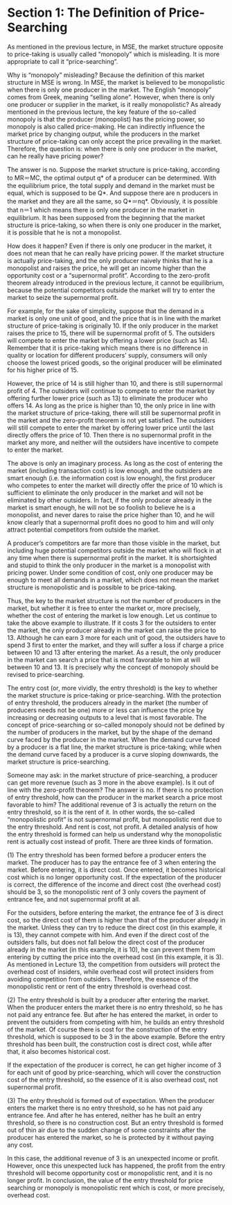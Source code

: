 # Section 1: The Definition of Price-Searching

As mentioned in the previous lecture, in MSE, the market structure opposite to price-taking is usually called “monopoly” which is misleading. It is more appropriate to call it “price-searching”.

Why is “monopoly” misleading? Because the definition of this market structure in MSE is wrong. In MSE, the market is believed to be monopolistic when there is only one producer in the market. The English “monopoly” comes from Greek, meaning “selling alone”. However, when there is only one producer or supplier in the market, is it really monopolistic? As already mentioned in the previous lecture, the key feature of the so-called monopoly is that the producer (monopolist) has the pricing power, so monopoly is also called price-making. He can indirectly influence the market price by changing output, while the producers in the market structure of price-taking can only accept the price prevailing in the market. Therefore, the question is: when there is only one producer in the market, can he really have pricing power?

The answer is no. Suppose the market structure is price-taking, according to MR＝MC, the optimal output q\* of a producer can be determined. With the equilibrium price, the total supply and demand in the market must be equal, which is supposed to be Q\*. And suppose there are n producers in the market and they are all the same, so Q\*＝nq*. Obviously, it is possible that n＝1 which means there is only one producer in the market in equilibrium. It has been supposed from the beginning that the market structure is price-taking, so when there is only one producer in the market, it is possible that he is not a monopolist.

How does it happen? Even if there is only one producer in the market, it does not mean that he can really have pricing power. If the market structure is actually price-taking, and the only producer naively thinks that he is a monopolist and raises the price, he will get an income higher than the opportunity cost or a “supernormal profit”. According to the zero-profit theorem already introduced in the previous lecture, it cannot be equilibrium, because the potential competitors outside the market will try to enter the market to seize the supernormal profit.

For example, for the sake of simplicity, suppose that the demand in a market is only one unit of good, and the price that is in line with the market structure of price-taking is originally 10. If the only producer in the market raises the price to 15, there will be supernormal profit of 5. The outsiders will compete to enter the market by offering a lower price (such as 14). Remember that it is price-taking which means there is no difference in quality or location for different producers’ supply, consumers will only choose the lowest priced goods, so the original producer will be eliminated for his higher price of 15.

However, the price of 14 is still higher than 10, and there is still supernormal profit of 4. The outsiders will continue to compete to enter the market by offering further lower price (such as 13) to eliminate the producer who offers 14. As long as the price is higher than 10, the only price in line with the market structure of price-taking, there will still be supernormal profit in the market and the zero-profit theorem is not yet satisfied. The outsiders will still compete to enter the market by offering lower price until the last directly offers the price of 10. Then there is no supernormal profit in the market any more, and neither will the outsiders have incentive to compete to enter the market.

The above is only an imaginary process. As long as the cost of entering the market (including transaction cost) is low enough, and the outsiders are smart enough (i.e. the information cost is low enough), the first producer who competes to enter the market will directly offer the price of 10 which is sufficient to eliminate the only producer in the market and will not be eliminated by other outsiders. In fact, if the only producer already in the market is smart enough, he will not be so foolish to believe he is a monopolist, and never dares to raise the price higher than 10, and he will know clearly that a supernormal profit does no good to him and will only attract potential competitors from outside the market.

A producer’s competitors are far more than those visible in the market, but including huge potential competitors outside the market who will flock in at any time when there is supernormal profit in the market. It is shortsighted and stupid to think the only producer in the market is a monopolist with pricing power. Under some condition of cost, only one producer may be enough to meet all demands in a market, which does not mean the market structure is monopolistic and is possible to be price-taking.

Thus, the key to the market structure is not the number of producers in the market, but whether it is free to enter the market or, more precisely, whether the cost of entering the market is low enough. Let us continue to take the above example to illustrate. If it costs 3 for the outsiders to enter the market, the only producer already in the market can raise the price to 13. Although he can earn 3 more for each unit of good, the outsiders have to spend 3 first to enter the market, and they will suffer a loss if charge a price between 10 and 13 after entering the market. As a result, the only producer in the market can search a price that is most favorable to him at will between 10 and 13.  It is precisely why the concept of monopoly should be revised to price-searching.

The entry cost (or, more vividly, the entry threshold) is the key to whether the market structure is price-taking or price-searching. With the protection of entry threshold, the producers already in the market (the number of producers needs not be one) more or less can influence the price by increasing or decreasing outputs to a level that is most favorable. The concept of price-searching or so-called monopoly should not be defined by the number of producers in the market, but by the shape of the demand curve faced by the producer in the market. When the demand curve faced by a producer is a flat line, the market structure is price-taking; while when the demand curve faced by a producer is a curve sloping downwards, the market structure is price-searching.

Someone may ask: in the market structure of price-searching, a producer can get more revenue (such as 3 more in the above example). Is it out of line with the zero-profit theorem? The answer is no. If there is no protection of entry threshold, how can the producer in the market search a price most favorable to him? The additional revenue of 3 is actually the return on the entry threshold, so it is the rent of it. In other words, the so-called “monopolistic profit” is not supernormal profit, but monopolistic rent due to the entry threshold. And rent is cost, not profit.
A detailed analysis of how the entry threshold is formed can help us understand why the monopolistic rent is actually cost instead of profit. There are three kinds of formation.

(1) The entry threshold has been formed before a producer enters the market. The producer has to pay the entrance fee of 3 when entering the market. Before entering, it is direct cost. Once entered, it becomes historical cost which is no longer opportunity cost. If the expectation of the producer is correct, the difference of the income and direct cost (the overhead cost) should be 3, so the monopolistic rent of 3 only covers the payment of entrance fee, and not supernormal profit at all.

For the outsiders, before entering the market, the entrance fee of 3 is direct cost, so the direct cost of them is higher than that of the producer already in the market. Unless they can try to reduce the direct cost (in this example, it is 13), they cannot compete with him. And even if the direct cost of the outsiders falls, but does not fall below the direct cost of the producer already in the market (in this example, it is 10), he can prevent them from entering by cutting the price into the overhead cost (in this example, it is 3). As mentioned in Lecture 13, the competition from outsiders will protect the overhead cost of insiders, while overhead cost will protect insiders from avoiding competition from outsiders. Therefore, the essence of the monopolistic rent or rent of the entry threshold is overhead cost.

(2) The entry threshold is built by a producer after entering the market. When the producer enters the market there is no entry threshold, so he has not paid any entrance fee. But after he has entered the market, in order to prevent the outsiders from competing with him, he builds an entry threshold of the market. Of course there is cost for the construction of the entry threshold, which is supposed to be 3 in the above example. Before the entry threshold has been built, the construction cost is direct cost, while after that, it also becomes historical cost.

If the expectation of the producer is correct, he can get higher income of 3 for each unit of good by price-searching, which will cover the construction cost of the entry threshold, so the essence of it is also overhead cost, not supernormal profit.

(3) The entry threshold is formed out of expectation. When the producer enters the market there is no entry threshold, so he has not paid any entrance fee. And after he has entered, neither has he built an entry threshold, so there is no construction cost. But an entry threshold is formed out of thin air due to the sudden change of some constraints after the producer has entered the market, so he is protected by it without paying any cost.

In this case, the additional revenue of 3 is an unexpected income or profit. However, once this unexpected luck has happened, the profit from the entry threshold will become opportunity cost or monopolistic rent, and it is no longer profit.
In conclusion, the value of the entry threshold for price searching or monopoly is monopolistic rent which is cost, or more precisely, overhead cost.